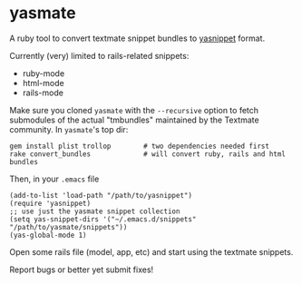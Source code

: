 yasmate
=======

A ruby tool to convert textmate snippet bundles to
[yasnippet](http://github.com/capitaomorte/yasnippet) format.

Currently (very) limited to rails-related snippets:

* ruby-mode
* html-mode
* rails-mode

Make sure you cloned `yasmate` with the `--recursive` option to fetch
submodules of the actual "tmbundles" maintained by the Textmate
community. In `yasmate`'s top dir:

    gem install plist trollop        # two dependencies needed first
    rake convert_bundles             # will convert ruby, rails and html bundles

Then, in your `.emacs` file

    (add-to-list 'load-path "/path/to/yasnippet")
    (require 'yasnippet)
    ;; use just the yasmate snippet collection
    (setq yas-snippet-dirs '("~/.emacs.d/snippets" "/path/to/yasmate/snippets"))
    (yas-global-mode 1)

Open some rails file (model, app, etc) and start using the textmate
snippets.

Report bugs or better yet submit fixes!
